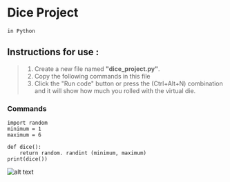 # Dice Project
`in Python`

## Instructions for use :
>1. Create a new file named **"dice_project.py"**.
> 2. Copy the following commands  in this file
> 3. Click the "Run code" button or press  the (Ctrl+Alt+N) combination and it will show how much you rolled with the virtual die.


### Commands
```
import random
minimum = 1
maximum = 6

def dice():
    return random. randint (minimum, maximum)
print(dice())
```

![alt text](https://upload.wikimedia.org/wikipedia/commons/thumb/4/47/PNG_transparency_demonstration_1.png/640px-PNG_transparency_demonstration_1.png)